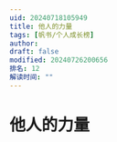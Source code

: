 ```yaml
---
uid: 20240718105949
title: 他人的力量
tags: [帆书/个人成长榜]
author: 
draft: false
modified: 20240726200656
排名: 12
解读时间: ""
---
```


# 他人的力量